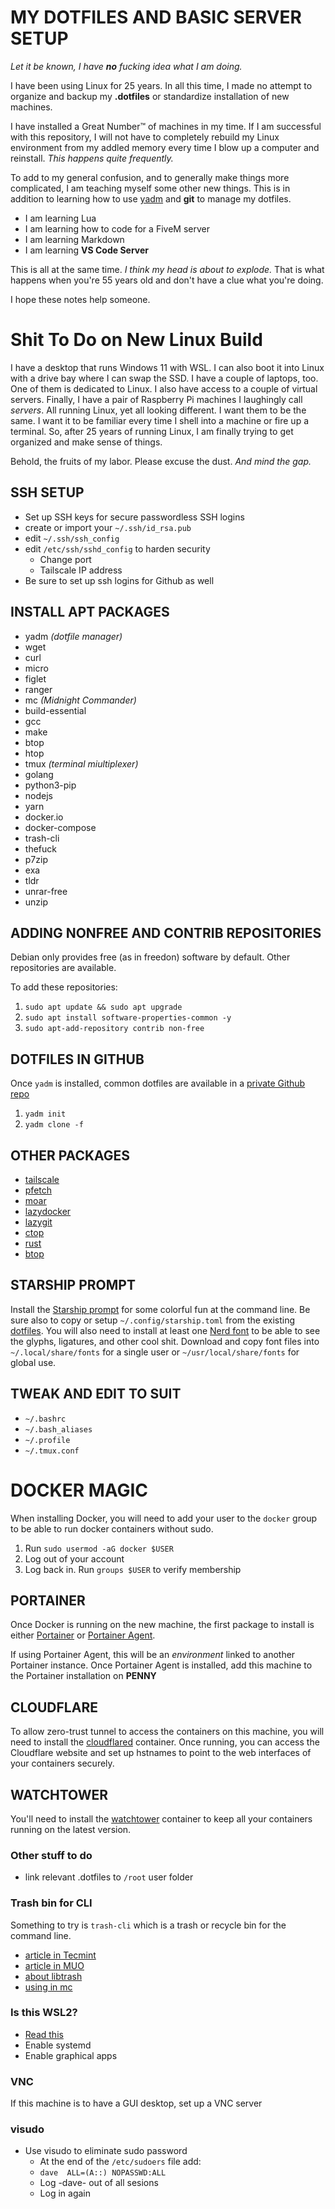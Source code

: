 # MY DOTFILES AND BASIC SERVER SETUP
*Let it be known, I have **no** fucking idea what I am doing.*

I have been using Linux for 25 years. In all this time, I made no attempt to organize and backup my **.dotfiles** or standardize installation of new machines. 

I have installed a Great Number™ of machines in my time. If I am successful with this repository, I will not have to completely rebuild my Linux environment from my addled memory every time I blow up a computer and reinstall.  *This happens quite frequently.*

To add to my general confusion, and to generally make things more complicated, I am teaching myself some other new things. This is in addition to learning how to use [yadm](https://yadm.io/) and **git** to manage my dotfiles.
- I am learning Lua
- I am learning how to code for a FiveM server
- I am learning Markdown
- I am learning **VS Code Server**

This is all at the same time. *I think my head is about to explode.* 
That is what happens when you're 55 years old and don't have a clue what you're doing.

I hope these notes help someone.

# Shit To Do on New Linux Build
I have a desktop that runs Windows 11 with WSL. I can also boot it into Linux with a drive bay where I can swap the SSD. I have a couple of laptops, too. One of them is dedicated to Linux. I also have access to a couple of virtual servers. Finally, I have a pair of Raspberry Pi machines I laughingly call *servers*. All running Linux, yet all looking different. I want them to be the same. I want it to be familiar every time I shell into a machine or fire up a terminal. So, after 25 years of running Linux, I am finally trying to get organized and make sense of things.

Behold, the fruits of my labor. Please excuse the dust. *And mind the gap.*

## SSH SETUP
- Set up SSH keys for secure passwordless SSH logins
- create or import your `~/.ssh/id_rsa.pub`
- edit `~/.ssh/ssh_config`
- edit `/etc/ssh/sshd_config` to harden security
  - Change port
  - Tailscale IP address
- Be sure to set up ssh logins for Github as well

## INSTALL APT PACKAGES
- yadm    *(dotfile manager)*
- wget
- curl
- micro
- figlet
- ranger
- mc      *(Midnight Commander)*
- build-essential
- gcc
- make
- btop
- htop
- tmux    *(terminal miultiplexer)*
- golang
- python3-pip
- nodejs
- yarn
- docker.io
- docker-compose
- trash-cli
- thefuck
- p7zip
- exa
- tldr
- unrar-free
- unzip

## ADDING NONFREE AND CONTRIB REPOSITORIES
Debian only provides free (as in freedon) software by default. Other repositories are available.

To add these repositories:
1. `sudo apt update && sudo apt upgrade`
2. `sudo apt install software-properties-common -y`
3. `sudo apt-add-repository contrib non-free`

## DOTFILES IN GITHUB
Once `yadm` is installed, common dotfiles are available in a [private Github repo](https://github.com/davefl67/dotfiles)
1. `yadm init`
2. `yadm clone -f` 

## OTHER PACKAGES
- [tailscale](https://tailscale.com/download/linux)
- [pfetch](https://github.com/dylanaraps/pfetch/releases)
- [moar](https://github.com/walles/moar/releases/latest)
- [lazydocker](https://github.com/jesseduffield/lazydocker/releases/latest)
- [lazygit](https://github.com/jesseduffield/lazygit/releases/latest)
- [ctop](https://github.com/bcicen/ctop/releases)
- [rust](https://www.rust-lang.org/tools/install)
- [btop](https://github.com/aristocratos/btop/releases/latest)

## STARSHIP PROMPT
Install the [Starship prompt](https://starship.rs/#quick-install) for some colorful fun at the command line. Be sure also to copy or setup `~/.config/starship.toml` from the existing [dotfiles](https://github.com/davefl67/dotfiles). You will also need to install at least one [Nerd font](https://www.nerdfonts.com) to be able to see the glyphs, ligatures, and other cool shit. Download and copy font files into `~/.local/share/fonts` for a single user or `~/usr/local/share/fonts` for global use.

## TWEAK AND EDIT TO SUIT
- `~/.bashrc`
- `~/.bash_aliases`
- `~/.profile`
- `~/.tmux.conf`

# DOCKER MAGIC
When installing Docker, you will need to add your user to the `docker` group to be able to run docker containers without sudo.
1. Run `sudo usermod -aG docker $USER`
2. Log out of your account
3. Log back in. Run `groups $USER` to verify membership

## PORTAINER
Once Docker is running on the new machine, the first package to install is either [Portainer](https://docs.portainer.io/start/install-ce/server/docker/linux) or [Portainer Agent](https://docs.portainer.io/admin/environments/add/docker/agent). 

If using Portainer Agent, this will be an *environment* linked to another Portainer instance. Once Portainer Agent is installed, add this machine to the Portainer installation on **PENNY**

## CLOUDFLARE
To allow zero-trust tunnel to access the containers on this machine, you will need to install the [cloudflared](https://hub.docker.com/r/cloudflare/cloudflared) container. Once running, you can access the Cloudflare website and set up hstnames to point to the web interfaces of your containers securely.

## WATCHTOWER
You'll need to install the [watchtower](https://hub.docker.com/r/containrrr/watchtower) container to keep all your containers running on the latest version.

### Other stuff to do
- link relevant .dotfiles to `/root` user folder

### Trash bin for CLI
Something to try is `trash-cli` which is a trash or recycle bin for the command line. 
  - [article in Tecmint](https://www.tecmint.com/trash-cli-manage-linux-trash-from-command-line/)
  - [article in MUO](https://www.makeuseof.com/trash-files-linux-command-line-trash-cli/)
- [about libtrash](https://pages.stern.nyu.edu/~marriaga/software/libtrash/)
- [using in mc](https://wiki.archlinux.org/title/Midnight_Commander#Using_libtrash)

### Is this WSL2?
-  [Read this](https://ubuntu.com/tutorials/install-ubuntu-on-wsl2-on-windows-11-with-gui-support)
- Enable systemd
- Enable graphical apps

### VNC
If this machine is to have a GUI desktop, set up a VNC server

### visudo
- Use visudo to eliminate sudo password
  - At the end of the `/etc/sudoers` file add:
  - `dave  ALL=(A::) NOPASSWD:ALL`
  - Log -dave- out of all sesions
  - Log in again